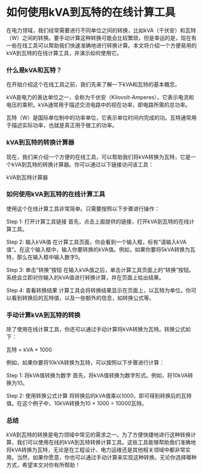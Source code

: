 如何使用kVA到瓦特的在线计算工具
=================

在电力领域，我们经常需要进行不同单位之间的转换，比如kVA（千伏安）和瓦特（W）之间的转换。要手动计算这种转换可能会比较繁琐，但是幸运的是，现在有一些在线工具可以帮助我们快速准确地进行转换计算。本文将介绍一个方便易用的kVA到瓦特的在线计算工具，并演示如何使用它。

### 什么是kVA和瓦特？

在开始介绍这个在线工具之前，我们先来了解一下kVA和瓦特的基本概念。

kVA是电力的表达单位之一，全称为千伏安（Kilovolt-Amperes），它表示电流和电压的乘积。kVA通常用于描述交流电路中的视在功率，即电路所需的总功率。

瓦特（W）是国际单位制中的功率单位，它表示单位时间内完成的功。瓦特通常用于描述实际功率，也就是真正用于做工的功率。

### kVA到瓦特的转换计算器

现在，我们来介绍一个方便的在线工具，可以帮助我们将kVA转换为瓦特，它是一个kVA到瓦特的转换计算器。你可以通过以下链接访问该工具：

kVA到瓦特计算器

### 如何使用kVA到瓦特的在线计算工具

使用这个在线计算工具非常简单。只需要按照以下步骤进行操作：

Step 1: 打开计算工具链接 首先，点击上面提供的链接，打开kVA到瓦特的在线计算工具。

Step 2: 输入kVA值 在计算工具页面，你会看到一个输入框，标有“请输入kVA值”。在这个输入框中，输入你要转换的kVA值。例如，如果你要将5kVA转换为瓦特，那么在输入框中输入数字5。

Step 3: 单击“转换”按钮 在输入kVA值之后，单击计算工具页面上的“转换”按钮。系统会立即对你输入的kVA值进行转换计算，并在页面上给出结果。

Step 4: 查看转换结果 计算工具会将转换结果显示在页面上，以瓦特为单位。你可以看到转换后的瓦特值，以及一些额外的信息，如转换公式等。

### 手动计算kVA到瓦特的转换

除了使用在线计算工具，你还可以通过手动计算将kVA转换为瓦特。转换公式如下：

瓦特 = kVA × 1000

例如，如果你要将10kVA转换为瓦特，可以按照以下步骤进行计算：

Step 1: 将kVA值转换为数字 首先，将kVA值转换为数字形式。例如，将10kVA转换为10。

Step 2: 使用转换公式计算 将转换后的kVA值乘以1000，即可得到转换后的瓦特值。在这个例子中，10kVA转换为10 × 1000 = 10000瓦特。

### 总结

kVA到瓦特的转换是电力领域中常见的需求之一。为了方便快捷地进行这种转换计算，我们可以使用在线的kVA到瓦特转换计算工具。这些工具能够帮助我们准确地将kVA转换为瓦特，无论是在工程设计、电力运维还是其他相关领域中都非常实用。当然，如果你愿意，你也可以通过手动计算来实现这种转换。无论你选择哪种方式，希望本文对你有所帮助！